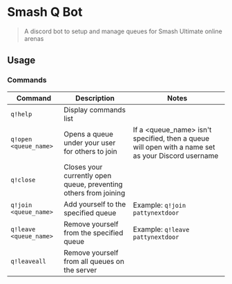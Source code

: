 # Smash Q Bot

> A discord bot to setup and manage queues for Smash Ultimate online arenas

## Usage

### Commands

|Command   | Description  | Notes |
|---|---|---|
|`q!help` |Display commands list| |
|`q!open <queue_name>`|Opens a queue under your user for others to join | If a <queue_name> isn't specified, then a queue will open with a name set as your Discord username|
|`q!close`|Closes your currently open queue, preventing others from joining|   |
|`q!join <queue_name>`|Add yourself to the specified queue|Example: `q!join pattynextdoor`|
|`q!leave <queue_name>`|Remove yourself from the specified queue|Example: `q!leave pattynextdoor`|
|`q!leaveall`|Remove yourself from all queues on the server||
